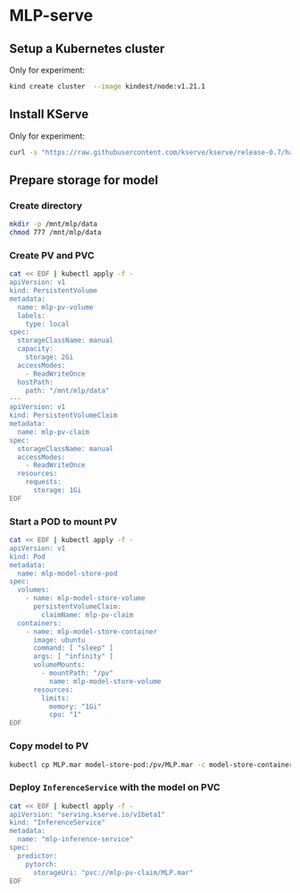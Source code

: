 # MLP-serve

## Setup a Kubernetes cluster

Only for experiment:
```bash
kind create cluster  --image kindest/node:v1.21.1
```

## Install KServe

Only for experiment:
```bash
curl -s "https://raw.githubusercontent.com/kserve/kserve/release-0.7/hack/quick_install.sh" | bash
```

## Prepare storage for model

### Create directory

```bash
mkdir -p /mnt/mlp/data
chmod 777 /mnt/mlp/data
```

### Create PV and PVC

```bash
cat << EOF | kubectl apply -f -
apiVersion: v1
kind: PersistentVolume
metadata:
  name: mlp-pv-volume
  labels:
    type: local
spec:
  storageClassName: manual
  capacity:
    storage: 2Gi
  accessModes:
    - ReadWriteOnce
  hostPath:
    path: "/mnt/mlp/data"
---
apiVersion: v1
kind: PersistentVolumeClaim
metadata:
  name: mlp-pv-claim
spec:
  storageClassName: manual
  accessModes:
    - ReadWriteOnce
  resources:
    requests:
      storage: 1Gi
EOF
```

### Start a POD to mount PV

```bash
cat << EOF | kubectl apply -f -
apiVersion: v1
kind: Pod
metadata:
  name: mlp-model-store-pod
spec:
  volumes:
    - name: mlp-model-store-volume
      persistentVolumeClaim:
        claimName: mlp-pv-claim
  containers:
    - name: mlp-model-store-container
      image: ubuntu
      command: [ "sleep" ]
      args: [ "infinity" ]
      volumeMounts:
        - mountPath: "/pv"
          name: mlp-model-store-volume
      resources:
        limits:
          memory: "1Gi"
          cpu: "1"
EOF
```

### Copy model to PV

```bash
kubectl cp MLP.mar model-store-pod:/pv/MLP.mar -c model-store-container
```

### Deploy `InferenceService` with the model on PVC

```bash
cat << EOF | kubectl apply -f -
apiVersion: "serving.kserve.io/v1beta1"
kind: "InferenceService"
metadata:
  name: "mlp-inference-service"
spec:
  predictor:
    pytorch:
      storageUri: "pvc://mlp-pv-claim/MLP.mar"
EOF
```

